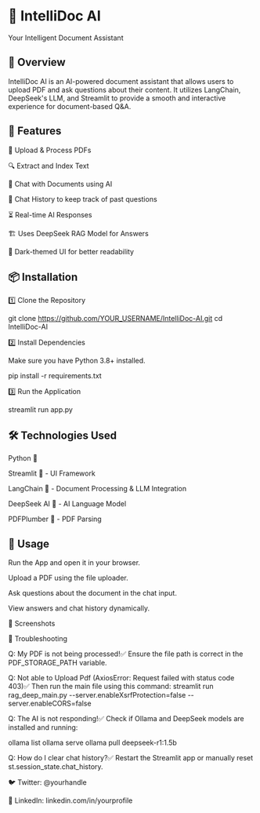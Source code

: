 # 📘 IntelliDoc AI

Your Intelligent Document Assistant

## 🚀 Overview

IntelliDoc AI is an AI-powered document assistant that allows users to upload PDF and ask questions about their content. It utilizes LangChain, DeepSeek's LLM, and Streamlit to provide a smooth and interactive experience for document-based Q&A.

## 🔧 Features

📂 Upload & Process PDFs

🔍 Extract and Index Text

🤖 Chat with Documents using AI

📝 Chat History to keep track of past questions

⏳ Real-time AI Responses

🏗 Uses DeepSeek RAG Model for Answers

🎨 Dark-themed UI for better readability

## 📦 Installation

1️⃣ Clone the Repository

git clone https://github.com/YOUR_USERNAME/IntelliDoc-AI.git
cd IntelliDoc-AI

2️⃣ Install Dependencies

Make sure you have Python 3.8+ installed.

pip install -r requirements.txt

3️⃣ Run the Application

streamlit run app.py

## 🛠 Technologies Used

Python 🐍

Streamlit 🎨 - UI Framework

LangChain 🔗 - Document Processing & LLM Integration

DeepSeek AI 🧠 - AI Language Model

PDFPlumber 📄 - PDF Parsing

## 📖 Usage

Run the App and open it in your browser.

Upload a PDF using the file uploader.

Ask questions about the document in the chat input.

View answers and chat history dynamically.

📸 Screenshots



🛑 Troubleshooting

Q: My PDF is not being processed!✅ Ensure the file path is correct in the PDF_STORAGE_PATH variable.

Q: Not able to Upload Pdf (AxiosError: Request failed with status code 403)✅ Then run the main file using this command: streamlit run rag_deep_main.py --server.enableXsrfProtection=false --server.enableCORS=false

Q: The AI is not responding!✅ Check if Ollama and DeepSeek models are installed and running:

ollama list
ollama serve
ollama pull deepseek-r1:1.5b

Q: How do I clear chat history?✅ Restart the Streamlit app or manually reset st.session_state.chat_history.


🐦 Twitter: @yourhandle

💼 LinkedIn: linkedin.com/in/yourprofile

